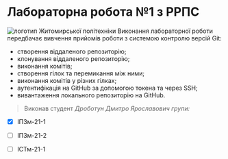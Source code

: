 # Лабораторна робота №1 з РРПС
![логотип Житомирської політехніки](https://media.ztu.edu.ua/wp-content/uploads/2020/02/Group-6-1-1536x465.png)
Виконання лабораторної роботи передбачає вивчення прийомів роботи з системою контролю версій Git:
+ створення віддаленого репозиторію;
+ клонування віддаленого репозиторію;
+ виконання комітів;
+ створення гілок та перемикання між ними;
+ виконання комітів у різних гілках;
+ аутентифікація на GitHub за допомогою токена та через SSH;
+ вивантаження локального репозиторію на GitHub.
> Виконав студент *Дроботун Дмитро Ярославович групи:*
- [x] ІПЗм-21-1
- [ ] ІПЗм-21-2
- [ ] ІСТм-21-1


